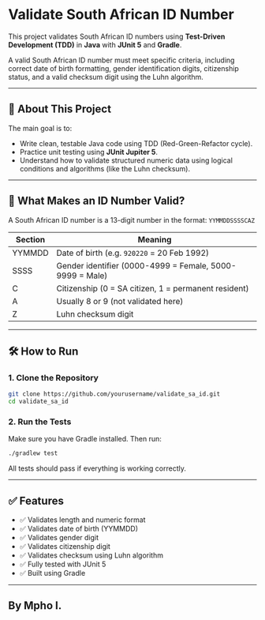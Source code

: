 # Validate South African ID Number

This project validates South African ID numbers using **Test-Driven Development (TDD)** in **Java** with **JUnit 5** and **Gradle**.

A valid South African ID number must meet specific criteria, including correct date of birth formatting, gender identification digits, citizenship status, and a valid checksum digit using the Luhn algorithm.

---

## 📌 About This Project

The main goal is to:

- Write clean, testable Java code using TDD (Red-Green-Refactor cycle).
- Practice unit testing using **JUnit Jupiter 5**.
- Understand how to validate structured numeric data using logical conditions and algorithms (like the Luhn checksum).

---

## 🧪 What Makes an ID Number Valid?

A South African ID number is a 13-digit number in the format: `YYMMDDSSSSCAZ`

| Section     | Meaning                                  |
|-------------|------------------------------------------|
| YYMMDD      | Date of birth (e.g. `920220` = 20 Feb 1992) |
| SSSS        | Gender identifier (0000-4999 = Female, 5000-9999 = Male) |
| C           | Citizenship (0 = SA citizen, 1 = permanent resident) |
| A           | Usually 8 or 9 (not validated here)       |
| Z           | Luhn checksum digit                      |

---

## 🛠️ How to Run

### 1. Clone the Repository

```bash
git clone https://github.com/yourusername/validate_sa_id.git
cd validate_sa_id
```

### 2. Run the Tests

Make sure you have Gradle installed. Then run:

```bash
./gradlew test
```

All tests should pass if everything is working correctly.

---

## ✅ Features

- ✅ Validates length and numeric format
- ✅ Validates date of birth (YYMMDD)
- ✅ Validates gender digit
- ✅ Validates citizenship digit
- ✅ Validates checksum using Luhn algorithm
- ✅ Fully tested with JUnit 5
- ✅ Built using Gradle

---

## By Mpho I.

